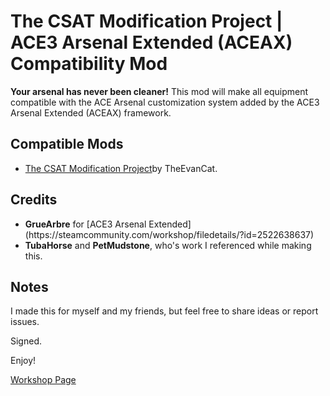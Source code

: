 <h1>The CSAT Modification Project | ACE3 Arsenal Extended (ACEAX) Compatibility Mod</h1>
<p><strong>Your arsenal has never been cleaner!</strong> This mod will make all equipment compatible with the ACE Arsenal customization system added by the ACE3 Arsenal Extended (ACEAX) framework.
<h2>Compatible Mods</h2>
<ul>
  <li><a href="https://steamcommunity.com/workshop/filedetails/?id=441854566"> The CSAT Modification Project</a>by TheEvanCat.</li>
</ul>
<h2>Credits</h2>
<ul>
  <li><strong>GrueArbre</strong> for [ACE3 Arsenal Extended](https://steamcommunity.com/workshop/filedetails/?id=2522638637)</li>
  <li><strong>TubaHorse</strong> and <strong>PetMudstone</strong>, who's work I referenced while making this.</li>
</ul>
<h2>Notes</h2>
<p>I made this for myself and my friends, but feel free to share ideas or report issues.</p>
<p>Signed.</p>
<p>Enjoy!</p>
<p><a href="">Workshop Page</a></p>
